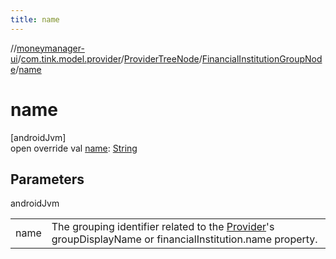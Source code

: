 ```yaml
---
title: name
---
```

//[moneymanager-ui](../../../../index.html)/[com.tink.model.provider](../../index.html)/[ProviderTreeNode](../index.html)/[FinancialInstitutionGroupNode](index.html)/[name](name.html)



# name



[androidJvm]\
open override val [name](name.html): [String](https://kotlinlang.org/api/latest/jvm/stdlib/kotlin/-string/index.html)



## Parameters


androidJvm

| | |
|---|---|
| name | The grouping identifier related to the [Provider](../../-provider/index.html)'s groupDisplayName or     financialInstitution.name property. |




